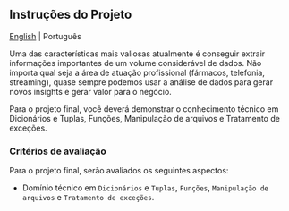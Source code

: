 ## Instruções do Projeto

[English](README.md) | Português

Uma das características mais valiosas atualmente é conseguir extrair informações importantes de um volume considerável de dados. Não importa qual seja a área de atuação profissional (fármacos, telefonia, streaming), quase sempre podemos usar a análise de dados para gerar novos insights e gerar valor para o negócio.

Para o projeto final, você deverá demonstrar o conhecimento técnico em Dicionários e Tuplas, Funções, Manipulação de arquivos e Tratamento de exceções.

### Critérios de avaliação

Para o projeto final, serão avaliados os seguintes aspectos:

- Domínio técnico em ```Dicionários``` e ```Tuplas```, ```Funções```, ```Manipulação de arquivos``` e ```Tratamento de exceções```.
